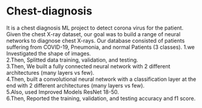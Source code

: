 # Chest-diagnosis
It is a chest diagnosis ML project to detect corona virus for the patient. Given the chest X-ray dataset, our goal was to build a range of neural networks to diagnose chest X-rays. Our database consisted of patients suffering from COVID-19, Pneumonia, and normal Patients (3 classes).
1.we Investigated the shape of images. <br />
2.Then, Splitted data training, validation, and testing. <br /> 
3.Then, We built a fully connected neural network with 2 different architectures (many layers vs few). <br />
4.Then, built a convolutional neural network with a classification layer at the end with 2 different architectures (many layers vs few). <br />
5.Also, used Improved Models ResNet 18-50. <br />
6.Then, Reported the training, validation, and testing accuracy and f1 score. <br />


